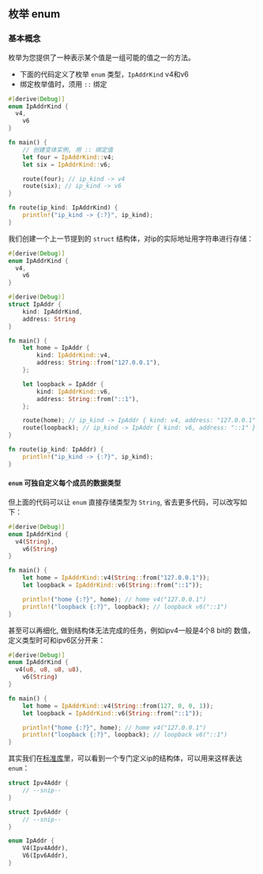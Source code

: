 ## 枚举 enum

### 基本概念

枚举为您提供了一种表示某个值是一组可能的值之一的方法。

- 下面的代码定义了枚举 `enum` 类型，`IpAddrKind` v4和v6
- 绑定枚举值时，须用 `::` 绑定

```rust
#[derive(Debug)]
enum IpAddrKind {
  v4,
	v6
}

fn main() {
	// 创建变体实例, 用 :: 绑定值
	let four = IpAddrKind::v4;
	let six = IpAddrKind::v6;

	route(four); // ip_kind -> v4
	route(six); // ip_kind -> v6
}

fn route(ip_kind: IpAddrKind) {
	println!("ip_kind -> {:?}", ip_kind); 
}
```
我们创建一个上一节提到的 `struct` 结构体，对ip的实际地址用字符串进行存储：
```rust
#[derive(Debug)]
enum IpAddrKind {
  v4,
	v6
}

#[derive(Debug)]
struct IpAddr {
	kind: IpAddrKind,
	address: String
}

fn main() {
	let home = IpAddr {
		kind: IpAddrKind::v4,
		address: String::from("127.0.0.1"),
	};

	let loopback = IpAddr {
		kind: IpAddrKind::v6,
		address: String::from("::1"),
	};

	route(home); // ip_kind -> IpAddr { kind: v4, address: "127.0.0.1" }
	route(loopback); // ip_kind -> IpAddr { kind: v6, address: "::1" }
}

fn route(ip_kind: IpAddr) {
	println!("ip_kind -> {:?}", ip_kind);
}
```

#### `enum` 可独自定义每个成员的数据类型

但上面的代码可以让 `enum` 直接存储类型为 `String`, 省去更多代码，可以改写如下：

```rust
#[derive(Debug)]
enum IpAddrKind {
  v4(String),
	v6(String)
}

fn main() {
	let home = IpAddrKind::v4(String::from("127.0.0.1"));
	let loopback = IpAddrKind::v6(String::from("::1"));

	println!("home {:?}", home); // home v4("127.0.0.1")
	println!("loopback {:?}", loopback); // loopback v6("::1")
}
```

甚至可以再细化, 做到结构体无法完成的任务，例如ipv4一般是4个8 bit的 数值，定义类型时可和ipv6区分开来：

```rust
#[derive(Debug)]
enum IpAddrKind {
  v4(u8, u8, u8, u8),
	v6(String)
}

fn main() {
	let home = IpAddrKind::v4(String::from(127, 0, 0, 1));
	let loopback = IpAddrKind::v6(String::from("::1"));

	println!("home {:?}", home); // home v4("127.0.0.1")
	println!("loopback {:?}", loopback); // loopback v6("::1")
}
```

其实我们在[标准库](https://doc.rust-lang.org/std/net/enum.IpAddr.html)里，可以看到一个专门定义ip的结构体，可以用来这样表达`enum`：

```rust
struct Ipv4Addr {
	// --snip--
}

struct Ipv6Addr {
	// --snip--
}

enum IpAddr {
	V4(Ipv4Addr),
	V6(Ipv6Addr),
}
```
